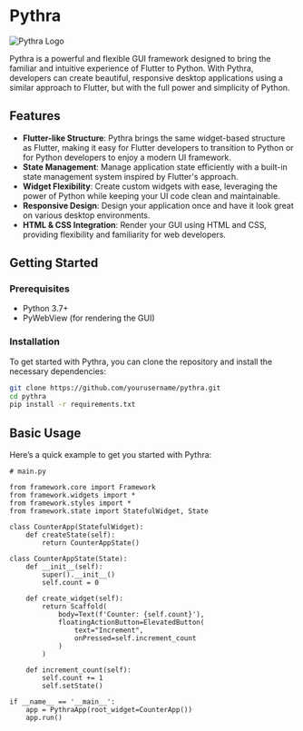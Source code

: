 # Pythra

![Pythra Logo](https://img-cdn.pixlr.com/image-generator/history/65bb506dcb310754719cf81f/ede935de-1138-4f66-8ed7-44bd16efc709/medium.webp)  <!-- Add a link to your logo image -->

Pythra is a powerful and flexible GUI framework designed to bring the familiar and intuitive experience of Flutter to Python. With Pythra, developers can create beautiful, responsive desktop applications using a similar approach to Flutter, but with the full power and simplicity of Python.

## Features

- **Flutter-like Structure**: Pythra brings the same widget-based structure as Flutter, making it easy for Flutter developers to transition to Python or for Python developers to enjoy a modern UI framework.
- **State Management**: Manage application state efficiently with a built-in state management system inspired by Flutter's approach.
- **Widget Flexibility**: Create custom widgets with ease, leveraging the power of Python while keeping your UI code clean and maintainable.
- **Responsive Design**: Design your application once and have it look great on various desktop environments.
- **HTML & CSS Integration**: Render your GUI using HTML and CSS, providing flexibility and familiarity for web developers.

## Getting Started

### Prerequisites

- Python 3.7+
- PyWebView (for rendering the GUI)

### Installation

To get started with Pythra, you can clone the repository and install the necessary dependencies:

```bash
git clone https://github.com/yourusername/pythra.git
cd pythra
pip install -r requirements.txt
```

## Basic Usage

Here’s a quick example to get you started with Pythra:

```
# main.py

from framework.core import Framework
from framework.widgets import *
from framework.styles import *
from framework.state import StatefulWidget, State

class CounterApp(StatefulWidget):
    def createState(self):
        return CounterAppState()

class CounterAppState(State):
    def __init__(self):
        super().__init__()
        self.count = 0

    def create_widget(self):
        return Scaffold(
            body=Text(f'Counter: {self.count}'),
            floatingActionButton=ElevatedButton(
                text="Increment",
                onPressed=self.increment_count
            )
        )

    def increment_count(self):
        self.count += 1
        self.setState()

if __name__ == '__main__':
    app = PythraApp(root_widget=CounterApp())
    app.run()
```

